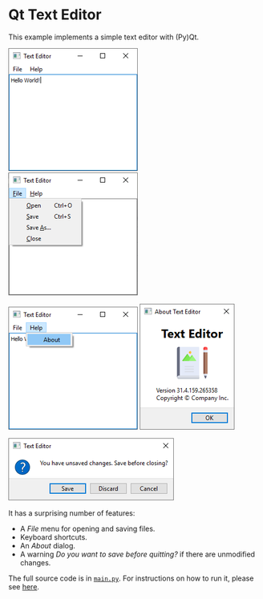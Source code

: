 # Qt Text Editor

This example implements a simple text editor with (Py)Qt.

![Qt Text Editor](screenshots/qt-text-editor-windows.png) ![QMenu example](screenshots/qmenu-example.png)

![Qt QMenu](screenshots/qt-qmenu.png) ![QDialog example](screenshots/qdialog-example.png)

![QMessageBox example](screenshots/qmessagebox-example.png)

It has a surprising number of features:

 * A *File* menu for opening and saving files.
 * Keyboard shortcuts.
 * An *About* dialog.
 * A warning *Do you want to save before quitting?* if there are unmodified changes.

The full source code is in [`main.py`](main.py). For instructions on how to run it, please see [here](https://github.com/1mh/pyqt-examples#running-the-examples).
